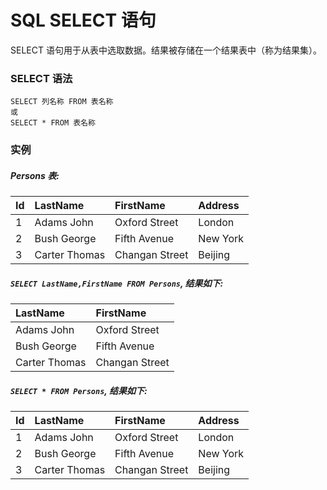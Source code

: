 SQL SELECT 语句
===

SELECT 语句用于从表中选取数据。结果被存储在一个结果表中（称为结果集）。

### SELECT 语法

```
SELECT 列名称 FROM 表名称
或
SELECT * FROM 表名称
```

### 实例

##### Persons 表:

| Id  |  LastName	   |   FirstName   | Address   |
|:----|:-------------|:--------------|:----------|
|  1  |	Adams	John   | Oxford Street |	London   |
|  2  | Bush George  | Fifth Avenue  | New York  |
|  3  | Carter Thomas| Changan Street| Beijing   |


##### `SELECT LastName,FirstName FROM Persons`, 结果如下:

|  LastName	   |   FirstName   |
|:-------------|:--------------|
|	Adams	John   | Oxford Street |
| Bush George  | Fifth Avenue  |
| Carter Thomas| Changan Street|


##### `SELECT * FROM Persons`, 结果如下:

| Id  |  LastName	   |   FirstName   | Address   |
|:----|:-------------|:--------------|:----------|
|  1  |	Adams	John   | Oxford Street |	London   |
|  2  | Bush George  | Fifth Avenue  | New York  |
|  3  | Carter Thomas| Changan Street| Beijing   |

